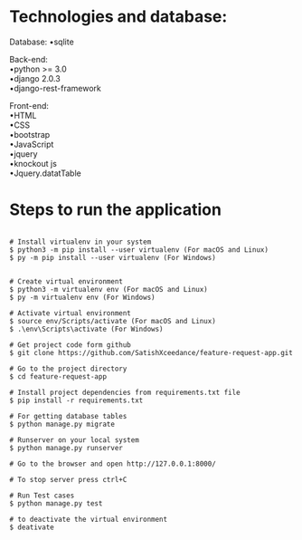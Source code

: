 # Technologies and database:
Database: 
•sqlite

Back-end:  
•python >= 3.0  
•django 2.0.3   
•django-rest-framework  

Front-end:  
•HTML  
•CSS  
•bootstrap  
•JavaScript  
•jquery  
•knockout js   
•Jquery.datatTable  

	
# Steps to run the application

```

# Install virtualenv in your system
$ python3 -m pip install --user virtualenv (For macOS and Linux)
$ py -m pip install --user virtualenv (For Windows)


# Create virtual environment
$ python3 -m virtualenv env (For macOS and Linux)
$ py -m virtualenv env (For Windows)

# Activate virtual environment
$ source env/Scripts/activate (For macOS and Linux)
$ .\env\Scripts\activate (For Windows)

# Get project code form github
$ git clone https://github.com/SatishXceedance/feature-request-app.git

# Go to the project directory
$ cd feature-request-app

# Install project dependencies from requirements.txt file
$ pip install -r requirements.txt

# For getting database tables 
$ python manage.py migrate

# Runserver on your local system
$ python manage.py runserver

# Go to the browser and open http://127.0.0.1:8000/

# To stop server press ctrl+C

# Run Test cases
$ python manage.py test

# to deactivate the virtual environment
$ deativate

```
